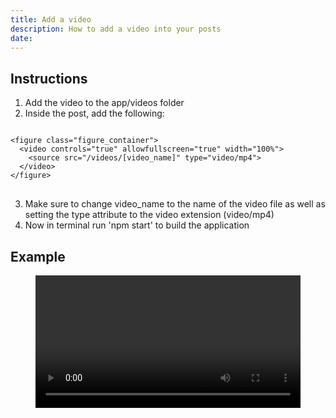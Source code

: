 ```yaml
---
title: Add a video
description: How to add a video into your posts
date:
---
```

## Instructions
1. Add the video to the app/videos folder
2. Inside the post, add the following:
<pre style="position: relative;">
<code class>
<span class="hljs-tag">&lt<span class="hljs-name">figure</span> <span class="hljs-attr">class</span>=<span class="hljs-string">"figure_container"</span>&gt</span>
<span class="hljs-tag">&nbsp &lt<span class="hljs-name">video</span> <span class="hljs-attr">controls</span>=<span class="hljs-string">"true"</span> <span class="hljs-attr">allowfullscreen</span>=<span class="hljs-string">"true"</span> <span class="hljs-attr">width</span>=<span class="hljs-string">"100%"</span>&gt</span>
<span class="hljs-tag">&nbsp &nbsp &lt<span class="hljs-name">source</span> <span class="hljs-attr">src</span>=<span class="hljs-string">"/videos/[video_name]"</span> <span class="hljs-attr">type</span>=<span class="hljs-string">"video/mp4"</span>&gt</span>
<span class="hljs-tag">&nbsp &lt&#47<span class="hljs-name">video</span>&gt</span>
<span class="hljs-tag">&lt&#47<span class="hljs-name">figure</span>&gt</span>
</code>
</pre>
3. Make sure to change video_name to the name of the video file as well as setting the type attribute to the video extension (video/mp4)
4. Now in terminal run 'npm start' to build the application

## Example

<figure class="figure_container">
    <video controls="true" allowfullscreen="true" width="100%">
        <source src="/videos/test.mp4" type="video/mp4">
    </video>
</figure>
